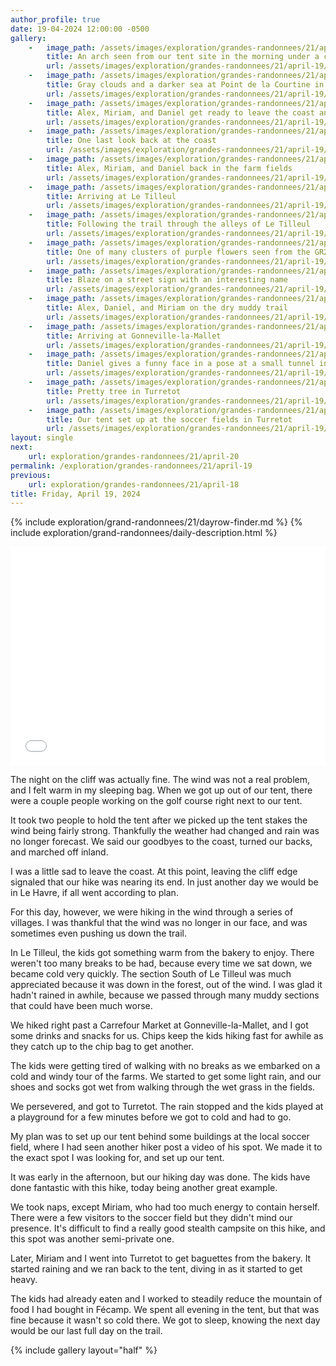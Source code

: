 ```yaml
---
author_profile: true
date: 19-04-2024 12:00:00 -0500
gallery:
    -   image_path: /assets/images/exploration/grandes-randonnees/21/april-19/small/081336.jpg
        title: An arch seen from our tent site in the morning under a cloudy sky
        url: /assets/images/exploration/grandes-randonnees/21/april-19/large/081336.jpg
    -   image_path: /assets/images/exploration/grandes-randonnees/21/april-19/small/081343.jpg
        title: Gray clouds and a darker sea at Point de la Courtine in the morning
        url: /assets/images/exploration/grandes-randonnees/21/april-19/large/081343.jpg
    -   image_path: /assets/images/exploration/grandes-randonnees/21/april-19/small/081349.jpg
        title: Alex, Miriam, and Daniel get ready to leave the coast and head inland
        url: /assets/images/exploration/grandes-randonnees/21/april-19/large/081349.jpg
    -   image_path: /assets/images/exploration/grandes-randonnees/21/april-19/small/081806.jpg
        title: One last look back at the coast
        url: /assets/images/exploration/grandes-randonnees/21/april-19/large/081806.jpg
    -   image_path: /assets/images/exploration/grandes-randonnees/21/april-19/small/082233.jpg
        title: Alex, Miriam, and Daniel back in the farm fields
        url: /assets/images/exploration/grandes-randonnees/21/april-19/large/082233.jpg
    -   image_path: /assets/images/exploration/grandes-randonnees/21/april-19/small/084941.jpg
        title: Arriving at Le Tilleul
        url: /assets/images/exploration/grandes-randonnees/21/april-19/large/084941.jpg
    -   image_path: /assets/images/exploration/grandes-randonnees/21/april-19/small/090654.jpg
        title: Following the trail through the alleys of Le Tilleul
        url: /assets/images/exploration/grandes-randonnees/21/april-19/large/090654.jpg
    -   image_path: /assets/images/exploration/grandes-randonnees/21/april-19/small/091912.jpg
        title: One of many clusters of purple flowers seen from the GR21
        url: /assets/images/exploration/grandes-randonnees/21/april-19/large/091912.jpg
    -   image_path: /assets/images/exploration/grandes-randonnees/21/april-19/small/093323.jpg
        title: Blaze on a street sign with an interesting name
        url: /assets/images/exploration/grandes-randonnees/21/april-19/large/093323.jpg
    -   image_path: /assets/images/exploration/grandes-randonnees/21/april-19/small/100726.jpg
        title: Alex, Daniel, and Miriam on the dry muddy trail
        url: /assets/images/exploration/grandes-randonnees/21/april-19/large/100726.jpg
    -   image_path: /assets/images/exploration/grandes-randonnees/21/april-19/small/111229.jpg
        title: Arriving at Gonneville-la-Mallet
        url: /assets/images/exploration/grandes-randonnees/21/april-19/large/111229.jpg
    -   image_path: /assets/images/exploration/grandes-randonnees/21/april-19/small/135114.jpg
        title: Daniel gives a funny face in a pose at a small tunnel in Turretot
        url: /assets/images/exploration/grandes-randonnees/21/april-19/large/135114.jpg
    -   image_path: /assets/images/exploration/grandes-randonnees/21/april-19/small/140334.jpg
        title: Pretty tree in Turretot
        url: /assets/images/exploration/grandes-randonnees/21/april-19/large/140334.jpg
    -   image_path: /assets/images/exploration/grandes-randonnees/21/april-19/small/142146.jpg
        title: Our tent set up at the soccer fields in Turretot
        url: /assets/images/exploration/grandes-randonnees/21/april-19/large/142146.jpg
layout: single
next:
    url: exploration/grandes-randonnees/21/april-20
permalink: /exploration/grandes-randonnees/21/april-19
previous:
    url: exploration/grandes-randonnees/21/april-18
title: Friday, April 19, 2024
---
```

{% include exploration/grand-randonnees/21/dayrow-finder.md %}
{% include exploration/grand-randonnees/daily-description.html %}

<iframe width="100%" height="350px" frameborder="0" allowfullscreen allow="geolocation" src="//umap.openstreetmap.fr/en/map/april-19-2024-on-the-gr-21_1064943?scaleControl=true&miniMap=false&scrollWheelZoom=true&zoomControl=true&editMode=disabled&moreControl=true&searchControl=false&tilelayersControl=null&embedControl=false&datalayersControl=null&onLoadPanel=none&captionBar=false&captionMenus=false&editinosmControl=false&locateControl=false&captionControl=false#11/49.6560/0.1796"></iframe>

The night on the cliff was actually fine. The wind was not a real problem, and I felt warm in my sleeping bag. When we got up out of our tent, there were a couple people working on the golf course right next to our tent.

It took two people to hold the tent after we picked up the tent stakes the wind being fairly strong. Thankfully the weather had changed and rain was no longer forecast. We said our goodbyes to the coast, turned our backs, and marched off inland.

I was a little sad to leave the coast. At this point, leaving the cliff edge signaled that our hike was nearing its end. In just another day we would be in Le Havre, if all went according to plan.

For this day, however, we were hiking in the wind through a series of villages. I was thankful that the wind was no longer in our face, and was sometimes even pushing us down the trail.

In Le Tilleul, the kids got something warm from the bakery to enjoy. There weren't too many breaks to be had, because every time we sat down, we became cold very quickly. The section South of Le Tilleul was much appreciated because it was down in the forest, out of the wind. I was glad it hadn't rained in awhile, because we passed through many muddy sections that could have been much worse.

We hiked right past a Carrefour Market at Gonneville-la-Mallet, and I got some drinks and snacks for us. Chips keep the kids hiking fast for awhile as they catch up to the chip bag to get another.

The kids were getting tired of walking with no breaks as we embarked on a cold and windy tour of the farms. We started to get some light rain, and our shoes and socks got wet from walking through the wet grass in the fields.

We persevered, and got to Turretot. The rain stopped and the kids played at a playground for a few minutes before we got to cold and had to go.

My plan was to set up our tent behind some buildings at the local soccer field, where I had seen another hiker post a video of his spot. We made it to the exact spot I was looking for, and set up our tent.

It was early in the afternoon, but our hiking day was done. The kids have done fantastic with this hike, today being another great example.

We took naps, except Miriam, who had too much energy to contain herself. There were a few visitors to the soccer field but they didn't mind our presence. It's difficult to find a really good stealth campsite on this hike, and this spot was another semi-private one.

Later, Miriam and I went into Turretot to get baguettes from the bakery. It started raining and we ran back to the tent, diving in as it started to get heavy.

The kids had already eaten and I worked to steadily reduce the mountain of food I had bought in Fécamp. We spent all evening in the tent, but that was fine because it wasn't so cold there. We got to sleep, knowing the next day would be our last full day on the trail.

{% include gallery layout="half" %}